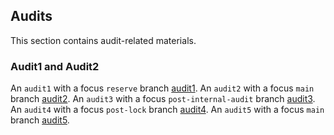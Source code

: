 ## Audits
This section contains audit-related materials.

### Audit1 and Audit2
An `audit1` with a focus `reserve` branch [audit1](https://github.com/kupermind/olas-lst/blob/main/audits/audit1).
An `audit2` with a focus `main` branch [audit2](https://github.com/kupermind/olas-lst/blob/main/audits/audit2).
An `audit3` with a focus `post-internal-audit` branch [audit3](https://github.com/kupermind/olas-lst/blob/main/audits/audit3).
An `audit4` with a focus `post-lock` branch [audit4](https://github.com/kupermind/olas-lst/blob/main/audits/audit4).
An `audit5` with a focus `main` branch [audit5](https://github.com/kupermind/olas-lst/blob/main/audits/audit5).
